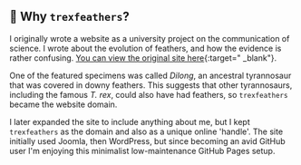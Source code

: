 ## 🦖 Why `trexfeathers`?

I originally wrote a website as a university project on the communication of
science. I wrote about the evolution of feathers, and how the evidence is rather
confusing. [You can view the original site here](original_site){:target="
\_blank"}.

One of the featured specimens was called _Dilong_, an ancestral tyrannosaur that
was covered in downy feathers. This suggests that other tyrannosaurs, including
the famous _T. rex_, could also have had feathers, so `trexfeathers` became the
website domain.

I later expanded the site to include anything about me, but I
kept `trexfeathers` as the domain and also as a unique online 'handle'. The site
initially used Joomla, then WordPress, but since becoming an avid GitHub user
I'm enjoying this minimalist low-maintenance GitHub Pages setup.
